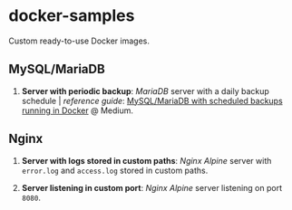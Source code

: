 # docker-samples

Custom ready-to-use Docker images.

## MySQL/MariaDB

1. __Server with periodic backup__: _MariaDB_ server with a daily backup schedule
| _reference guide_: [MySQL/MariaDB with scheduled backups running in Docker][1] @ Medium.

## Nginx

1. __Server with logs stored in custom paths__: _Nginx Alpine_ server with `error.log` and `access.log`
stored in custom paths.

1. __Server listening in custom port__: _Nginx Alpine_ server listening on port `8080`.

[1]: https://medium.com/@ricardolsmendes/mysql-mariadb-with-scheduled-backup-jobs-running-in-docker-1956e9892e78
